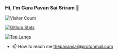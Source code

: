 ### Hi, I’m Gara Pavan Sai Sriram 👋 
![Visitor Count](https://komarev.com/ghpvc/?username=thepavansai)


[![Github Stats](https://github-readme-stats.vercel.app/api?username=thepavansai&show_icons=true&theme=transparent)](https://github.com/thepavansai) 

 [![Top Langs](https://github-readme-stats.vercel.app/api/top-langs/?username=thepavansai&layout=compact&theme=transparent)](https://github.com/thepavansai)

 - 📫 How to reach me 
thepavansai@protonmail.com
 


<!---
thejalsapavan/thejalsapavan is a ✨ special ✨ repository because its `README.md` (this file) appears on your GitHub profile.
You can click the Preview link to take a look at your changes.
--->
